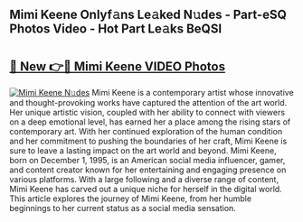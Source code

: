 ## Mimi Keene Onlyf𝚊ns Le𝚊ked N𝚞des - Part-eSQ Photos Video - Hot Part Le𝚊ks BeQSl

# <h2><a href="http://ac34154.deff.icu/?id=Mimi+Keene">🔗 New 👉🔴 Mimi Keene VIDEO Photos</a></h2>

[![Mimi Keene N𝚞des](https://i.imgur.com/rIISA9y.gif)](http://ac34154.deff.icu/?id=Mimi+Keene)
Mimi Keene is a contemporary artist whose innovative and thought-provoking works have captured the attention of the art world. Her unique artistic vision, coupled with her ability to connect with viewers on a deep emotional level, has earned her a place among the rising stars of contemporary art. With her continued exploration of the human condition and her commitment to pushing the boundaries of her craft, Mimi Keene is sure to leave a lasting impact on the art world and beyond. Mimi Keene, born on December 1, 1995, is an American social media influencer, gamer, and content creator known for her entertaining and engaging presence on various platforms. With a large following and a diverse range of content, Mimi Keene has carved out a unique niche for herself in the digital world. This article explores the journey of Mimi Keene, from her humble beginnings to her current status as a social media sensation.
